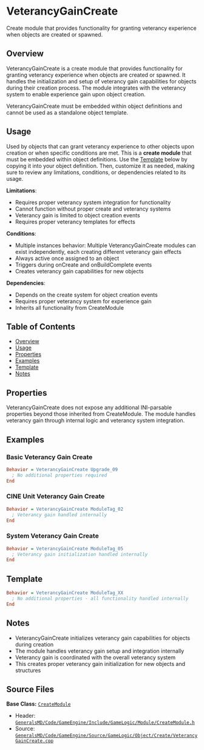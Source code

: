 # VeterancyGainCreate

Create module that provides functionality for granting veterancy experience when objects are created or spawned.

## Overview

VeterancyGainCreate is a create module that provides functionality for granting veterancy experience when objects are created or spawned. It handles the initialization and setup of veterancy gain capabilities for objects during their creation process. The module integrates with the veterancy system to enable experience gain upon object creation.

VeterancyGainCreate must be embedded within object definitions and cannot be used as a standalone object template.

## Usage

Used by objects that can grant veterancy experience to other objects upon creation or when specific conditions are met. This is a **create module** that must be embedded within object definitions. Use the [Template](#template) below by copying it into your object definition. Then, customize it as needed, making sure to review any limitations, conditions, or dependencies related to its usage.

**Limitations**:
- Requires proper veterancy system integration for functionality
- Cannot function without proper create and veterancy systems
- Veterancy gain is limited to object creation events
- Requires proper veterancy templates for effects

**Conditions**:
- Multiple instances behavior: Multiple VeterancyGainCreate modules can exist independently, each creating different veterancy gain effects
- Always active once assigned to an object
- Triggers during onCreate and onBuildComplete events
- Creates veterancy gain capabilities for new objects

**Dependencies**:
- Depends on the create system for object creation events
- Requires proper veterancy system for experience gain
- Inherits all functionality from CreateModule

## Table of Contents

- [Overview](#overview)
- [Usage](#usage)
- [Properties](#properties)
- [Examples](#examples)
- [Template](#template)
- [Notes](#notes)

## Properties

VeterancyGainCreate does not expose any additional INI-parsable properties beyond those inherited from CreateModule. The module handles veterancy gain through internal logic and veterancy system integration.

## Examples

### Basic Veterancy Gain Create
```ini
Behavior = VeterancyGainCreate Upgrade_09
  ; No additional properties required
End
```

### CINE Unit Veterancy Gain Create
```ini
Behavior = VeterancyGainCreate ModuleTag_02
  ; Veterancy gain handled internally
End
```

### System Veterancy Gain Create
```ini
Behavior = VeterancyGainCreate ModuleTag_05
  ; Veterancy gain initialization handled internally
End
```

## Template

```ini
Behavior = VeterancyGainCreate ModuleTag_XX
  ; No additional properties - all functionality handled internally
End
```

## Notes

- VeterancyGainCreate initializes veterancy gain capabilities for objects during creation
- The module handles veterancy gain setup and integration internally
- Veterancy gain is coordinated with the overall veterancy system
- This creates proper veterancy gain initialization for new objects and structures

## Source Files

**Base Class:** [`CreateModule`](../../GeneralsMD/Code/GameEngine/Include/GameLogic/Module/CreateModule.h)

- Header: [`GeneralsMD/Code/GameEngine/Include/GameLogic/Module/CreateModule.h`](../../GeneralsMD/Code/GameEngine/Include/GameLogic/Module/CreateModule.h)
- Source: [`GeneralsMD/Code/GameEngine/Source/GameLogic/Object/Create/VeterancyGainCreate.cpp`](../../GeneralsMD/Code/GameEngine/Source/GameLogic/Object/Create/VeterancyGainCreate.cpp)
